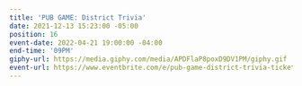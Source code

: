 ```yaml
---
title: 'PUB GAME: District Trivia'
date: 2021-12-13 15:23:00 -05:00
position: 16
event-date: 2022-04-21 19:00:00 -04:00
end-time: '09PM'
giphy-url: https://media.giphy.com/media/APDFlaP8poxD9DV1PM/giphy.gif
event-url: https://www.eventbrite.com/e/pub-game-district-trivia-tickets-311862417887
---
```


